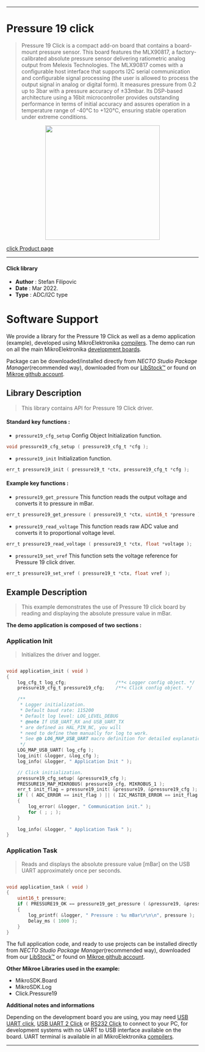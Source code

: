 
---
# Pressure 19 click

> Pressure 19 Click is a compact add-on board that contains a board-mount pressure sensor. This board features the MLX90817, a factory-calibrated absolute pressure sensor delivering ratiometric analog output from Melexis Technologies. The MLX90817 comes with a configurable host interface that supports I2C serial communication and configurable signal processing (the user is allowed to process the output signal in analog or digital form). It measures pressure from 0.2 up to 3bar with a pressure accuracy of ±33mbar. Its DSP-based architecture using a 16bit microcontroller provides outstanding performance in terms of initial accuracy and assures operation in a temperature range of -40°C to +120°C, ensuring stable operation under extreme conditions.

<p align="center">
  <img src="https://download.mikroe.com/images/click_for_ide/pressure19_click.png" height=300px>
</p>

[click Product page](https://www.mikroe.com/pressure-19-click)

---


#### Click library

- **Author**        : Stefan Filipovic
- **Date**          : Mar 2022.
- **Type**          : ADC/I2C type


# Software Support

We provide a library for the Pressure 19 Click
as well as a demo application (example), developed using MikroElektronika
[compilers](https://www.mikroe.com/necto-studio).
The demo can run on all the main MikroElektronika [development boards](https://www.mikroe.com/development-boards).

Package can be downloaded/installed directly from *NECTO Studio Package Manager*(recommended way), downloaded from our [LibStock&trade;](https://libstock.mikroe.com) or found on [Mikroe github account](https://github.com/MikroElektronika/mikrosdk_click_v2/tree/master/clicks).

## Library Description

> This library contains API for Pressure 19 Click driver.

#### Standard key functions :

- `pressure19_cfg_setup` Config Object Initialization function.
```c
void pressure19_cfg_setup ( pressure19_cfg_t *cfg );
```

- `pressure19_init` Initialization function.
```c
err_t pressure19_init ( pressure19_t *ctx, pressure19_cfg_t *cfg );
```

#### Example key functions :

- `pressure19_get_pressure` This function reads the output voltage and converts it to pressure in mBar.
```c
err_t pressure19_get_pressure ( pressure19_t *ctx, uint16_t *pressure );
```

- `pressure19_read_voltage` This function reads raw ADC value and converts it to proportional voltage level.
```c
err_t pressure19_read_voltage ( pressure19_t *ctx, float *voltage );
```

- `pressure19_set_vref` This function sets the voltage reference for Pressure 19 click driver.
```c
err_t pressure19_set_vref ( pressure19_t *ctx, float vref );
```

## Example Description

> This example demonstrates the use of Pressure 19 click board by reading and displaying the absolute pressure value in mBar.

**The demo application is composed of two sections :**

### Application Init

> Initializes the driver and logger.

```c

void application_init ( void )
{
    log_cfg_t log_cfg;                  /**< Logger config object. */
    pressure19_cfg_t pressure19_cfg;    /**< Click config object. */

    /** 
     * Logger initialization.
     * Default baud rate: 115200
     * Default log level: LOG_LEVEL_DEBUG
     * @note If USB_UART_RX and USB_UART_TX 
     * are defined as HAL_PIN_NC, you will 
     * need to define them manually for log to work. 
     * See @b LOG_MAP_USB_UART macro definition for detailed explanation.
     */
    LOG_MAP_USB_UART( log_cfg );
    log_init( &logger, &log_cfg );
    log_info( &logger, " Application Init " );

    // Click initialization.
    pressure19_cfg_setup( &pressure19_cfg );
    PRESSURE19_MAP_MIKROBUS( pressure19_cfg, MIKROBUS_1 );
    err_t init_flag = pressure19_init( &pressure19, &pressure19_cfg );
    if ( ( ADC_ERROR == init_flag ) || ( I2C_MASTER_ERROR == init_flag ) )
    {
        log_error( &logger, " Communication init." );
        for ( ; ; );
    }
    
    log_info( &logger, " Application Task " );
}

```

### Application Task

> Reads and displays the absolute pressure value [mBar] on the USB UART approximately once per seconds.

```c

void application_task ( void )
{
    uint16_t pressure;
    if ( PRESSURE19_OK == pressure19_get_pressure ( &pressure19, &pressure ) ) 
    {
        log_printf( &logger, " Pressure : %u mBar\r\n\n", pressure );
        Delay_ms ( 1000 );
    }
}

```

The full application code, and ready to use projects can be installed directly from *NECTO Studio Package Manager*(recommended way), downloaded from our [LibStock&trade;](https://libstock.mikroe.com) or found on [Mikroe github account](https://github.com/MikroElektronika/mikrosdk_click_v2/tree/master/clicks).

**Other Mikroe Libraries used in the example:**

- MikroSDK.Board
- MikroSDK.Log
- Click.Pressure19

**Additional notes and informations**

Depending on the development board you are using, you may need
[USB UART click](https://www.mikroe.com/usb-uart-click),
[USB UART 2 Click](https://www.mikroe.com/usb-uart-2-click) or
[RS232 Click](https://www.mikroe.com/rs232-click) to connect to your PC, for
development systems with no UART to USB interface available on the board. UART
terminal is available in all MikroElektronika
[compilers](https://shop.mikroe.com/compilers).

---
